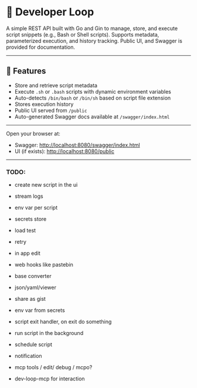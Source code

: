 # 🧠 Developer Loop

A simple REST API built with Go and Gin to manage, store, and execute script snippets (e.g., Bash or Shell scripts). Supports metadata, parameterized execution, and history tracking. Public UI, and Swagger is provided for documentation.

---

## 🚀 Features

- Store and retrieve script metadata
- Execute `.sh` or `.bash` scripts with dynamic environment variables
- Auto-detects `/bin/bash` or `/bin/sh` based on script file extension
- Stores execution history
- Public UI served from `/public`
- Auto-generated Swagger docs available at `/swagger/index.html`

---

Open your browser at:  
- Swagger: [http://localhost:8080/swagger/index.html](http://localhost:8080/swagger/index.html)  
- UI (if exists): [http://localhost:8080/public](http://localhost:8080/public)

---

### TODO:

- create new script in the ui
- stream logs  
- env var per script
- secrets store
- load test
- retry
- in app edit
- web hooks like pastebin

- base converter
- json/yaml/viewer
- share as gist
- env var from secrets
- script exit handler, on exit do something
- run script in the background
- schedule script
- notification
- mcp tools / edit/ debug / mcpo?
- dev-loop-mcp for interaction